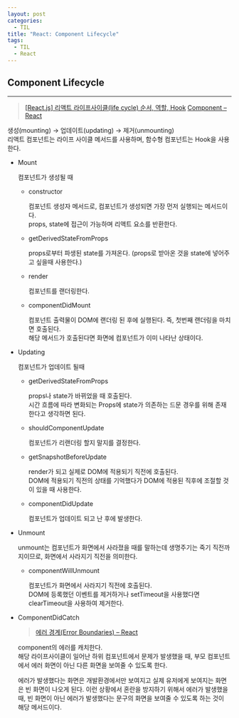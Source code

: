 ```yaml
---
layout: post
categories:
  - TIL
title: "React: Component Lifecycle"
tags:
  - TIL
  - React
---
```


## __Component Lifecycle__
---

> [[React.js] 리액트 라이프사이클(life cycle) 순서, 역할, Hook](https://velog.io/@minbr0ther/React.js-리액트-라이프사이클life-cycle-순서-역할)
> [Component – React](https://react.dev/reference/react/Component)

생성(mounting) → 업데이트(updating) → 제거(unmounting)  
리액트 컴포넌트는 라이프 사이클 메서드를 사용하며, 함수형 컴포넌트는 Hook을 사용한다.

- Mount
    
  컴포넌트가 생성될 때
  
  - constructor
    
    컴포넌트 생성자 메서드로, 컴포넌트가 생성되면 가장 먼저 실행되는 메서드이다.   
    props, state에 접근이 가능하며 리액트 요소를 반환한다.
      
  - getDerivedStateFromProps
    
    props로부터 파생된 state를 가져온다. (props로 받아온 것을 state에 넣어주고 싶을때 사용한다.)
      
  - render
    
    컴포넌트를 랜더링한다.
      
  - componentDidMount
      
    컴포넌트 출력물이 DOM에 랜더링 된 후에 실행된다. 즉, 첫번째 랜더링을 마치면 호출된다.   
    해당 메서드가 호출된다면 화면에 컴포넌트가 이미 나타난 상태이다.
      
- Updating
  
  컴포넌트가 업데이트 될때
  
  - getDerivedStateFromProps
    
    props나 state가 바뀌었을 때 호출된다.  
    시간 흐름에 따라 변화되는 Props에 state가 의존하는 드문 경우를 위해 존재한다고 생각하면 된다.
      
  - shouldComponentUpdate
    
    컴포넌트가 리랜더링 할지 말지를 결정한다.
      
  - getSnapshotBeforeUpdate
    
    render가 되고 실제로 DOM에 적용되기 직전에 호출된다.  
    DOM에 적용되기 직전의 상태를 기억했다가 DOM에 적용된 직후에 조절할 것이 있을 때 사용한다.
      
  - componentDidUpdate
    
    컴포넌트가 업데이트 되고 난 후에 발생한다.
      
- Unmount
  
  unmount는 컴포넌트가 화면에서 사라졌을 때를 말하는데 생명주기는 죽기 직전까지이므로, 화면에서 사라지기 직전을 의미한다.
  
  - componentWillUnmount
      
    컴포넌트가 화면에서 사라지기 직전에 호출된다.  
    DOM에 등록했던 이벤트를 제거하거나 setTimeout을 사용했다면 clearTimeout을 사용하여 제거한다.
    
- ComponentDidCatch
    
  > [에러 경계(Error Boundaries) – React](https://ko.reactjs.org/docs/error-boundaries.html)
  
  component의 에러를 캐치한다.  
  해당 라이프사이클이 일어난 하위 컴포넌트에서 문제가 발생했을 때, 부모 컴포넌트에서 에러 화면이 아닌 다른 화면을 보여줄 수 있도록 한다.
  
  에러가 발생했다는 화면은 개발환경에서만 보여지고 실제 유저에게 보여지는 화면은 빈 화면이 나오게 된다. 이런 상황에서 혼란을 방지하기 위해서 에러가 발생했을 때, 빈 화면이 아닌 에러가 발생했다는 문구의 화면을 보여줄 수 있도록 하는 것이 해당 메서드이다.